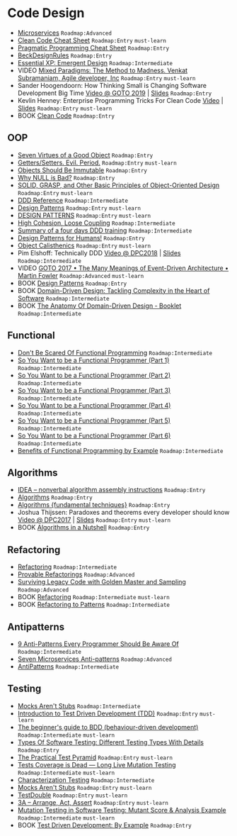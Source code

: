 # Code Design

- [Microservices](https://martinfowler.com/articles/microservices.html) `Roadmap:Advanced`
- [Clean Code Cheat Sheet](https://www.bbv.ch/images/bbv/pdf/downloads/V2_Clean_Code_V3.pdf) `Roadmap:Entry` `must-learn`
- [Pragmatic Programming Cheat Sheet](https://cheatography.com/marconlsantos/cheat-sheets/pragmatic-programming/) `Roadmap:Entry`
- [BeckDesignRules](https://martinfowler.com/bliki/BeckDesignRules.html) `Roadmap:Entry`
- [Essential XP: Emergent Design](https://ronjeffries.com/xprog/classics/expemergentdesign/) `Roadmap:Intermediate`
- VIDEO [Mixed Paradigms: The Method to Madness. Venkat Subramaniam, Agile developer, Inc](https://www.youtube.com/watch?v=QYBRifsWHD0) `Roadmap:Entry` `must-learn`
- Sander Hoogendoorn: How Thinking Small is Changing Software Development Big Time [Video @ GOTO 2019](https://www.youtube.com/watch?v=YCQMiFF9QXM) | [Slides](https://www.slideshare.net/aahoogendoorn/its-a-small-world-after-all-how-thinking-small-changes-software-big-time) `Roadmap:Entry`
- Kevlin Henney: Enterprise Programming Tricks For Clean Code [Video](https://www.youtube.com/watch?v=dC9vdQkU-xI) | [Slides](https://www.slideshare.net/Kevlin/clean-coders-hate-what-happens-to-your-code-when-you-use-these-enterprise-programming-tricks-77305014) `Roadmap:Entry` `must-learn`
- BOOK [Clean Code](https://www.amazon.com/Clean-Code-Handbook-Software-Craftsmanship/dp/0132350882) `Roadmap:Entry`

## OOP

- [Seven Virtues of a Good Object](https://www.yegor256.com/2014/11/20/seven-virtues-of-good-object.html) `Roadmap:Entry`
- [Getters/Setters. Evil. Period.](https://www.yegor256.com/2014/09/16/getters-and-setters-are-evil.html) `Roadmap:Entry` `must-learn`
- [Objects Should Be Immutable](https://www.yegor256.com/2014/06/09/objects-should-be-immutable.html) `Roadmap:Entry`
- [Why NULL is Bad?](https://www.yegor256.com/2014/05/13/why-null-is-bad.html) `Roadmap:Entry`
- [SOLID, GRASP, and Other Basic Principles of Object-Oriented Design](https://dzone.com/articles/solid-grasp-and-other-basic-principles-of-object-o) `Roadmap:Entry` `must-learn`
- [DDD Reference](https://domainlanguage.com/product/domain-driven-design-reference/) `Roadmap:Intermediate`
- [Design Patterns](https://sourcemaking.com/design_patterns) `Roadmap:Entry` `must-learn`
- [DESIGN PATTERNS](https://refactoring.guru/design-patterns) `Roadmap:Entry` `must-learn`
- [High Cohesion, Loose Coupling](https://thebojan.ninja/2015/04/08/high-cohesion-loose-coupling/) `Roadmap:Intermediate`
- [Summary of a four days DDD training](https://medium.com/@t.ferro184/summary-of-a-four-days-ddd-training-74103a6d99a1) `Roadmap:Intermediate`
- [Design Patterns for Humans!](https://github.com/kamranahmedse/design-patterns-for-humans) `Roadmap:Entry`
- [Object Calisthenics](https://williamdurand.fr/2013/06/03/object-calisthenics/) `Roadmap:Entry` `must-learn`
- Pim Elshoff: Technically DDD [Video @ DPC2018](https://www.youtube.com/watch?v=JpcNeeetijo) | [Slides](https://speakerdeck.com/pelshoff/technically-ddd-v3) `Roadmap:Intermediate`
- VIDEO [GOTO 2017 • The Many Meanings of Event-Driven Architecture • Martin Fowler](https://www.youtube.com/watch?v=STKCRSUsyP0) `Roadmap:Advanced` `must-learn`
- BOOK [Design Patterns](https://www.amazon.com/Design-Patterns-Elements-Reusable-Object-Oriented/dp/0201633612) `Roadmap:Entry`
- BOOK [Domain-Driven Design: Tackling Complexity in the Heart of Software](https://www.amazon.com/Domain-Driven-Design-Tackling-Complexity-Software/dp/0321125215) `Roadmap:Intermediate`
- BOOK [The Anatomy Of Domain-Driven Design - Booklet](https://leanpub.com/theanatomyofdomain-drivendesign) `Roadmap:Intermediate`

## Functional

- [Don't Be Scared Of Functional Programming](https://www.smashingmagazine.com/2014/07/dont-be-scared-of-functional-programming/) `Roadmap:Intermediate`
- [So You Want to be a Functional Programmer (Part 1)](https://medium.com/@cscalfani/so-you-want-to-be-a-functional-programmer-part-1-1f15e387e536) `Roadmap:Intermediate`
- [So You Want to be a Functional Programmer (Part 2)](https://medium.com/@cscalfani/so-you-want-to-be-a-functional-programmer-part-2-7005682cec4a) `Roadmap:Intermediate`
- [So You Want to be a Functional Programmer (Part 3)](https://medium.com/@cscalfani/so-you-want-to-be-a-functional-programmer-part-3-1b0fd14eb1a7) `Roadmap:Intermediate`
- [So You Want to be a Functional Programmer (Part 4)](https://medium.com/@cscalfani/so-you-want-to-be-a-functional-programmer-part-4-18fbe3ea9e49) `Roadmap:Intermediate`
- [So You Want to be a Functional Programmer (Part 5)](https://medium.com/@cscalfani/so-you-want-to-be-a-functional-programmer-part-5-c70adc9cf56a) `Roadmap:Intermediate`
- [So You Want to be a Functional Programmer (Part 6)](https://medium.com/@cscalfani/so-you-want-to-be-a-functional-programmer-part-6-db502830403) `Roadmap:Intermediate`
- [Benefits of Functional Programming by Example](https://medium.com/@nickmccurdy/benefits-of-functional-programming-by-example-76f1135b0b18) `Roadmap:Intermediate`

## Algorithms

- [IDEA – nonverbal algorithm assembly instructions](https://idea-instructions.com/) `Roadmap:Entry`
- [Algorithms](https://www.geeksforgeeks.org/fundamentals-of-algorithms/) `Roadmap:Entry`
- [Algorithms {fundamental techniques}](https://en.wikibooks.org/wiki/Algorithms) `Roadmap:Entry`
- Joshua Thijssen: Paradoxes and theorems every developer should know [Video @ DPC2017](https://www.youtube.com/watch?v=JBUIIQnVfBQ) | [Slides](https://speakerdeck.com/jaytaph/paradoxes-and-theorems-every-developer-should-know-3) `Roadmap:Entry` `must-learn`
- BOOK [Algorithms in a Nutshell](https://www.amazon.com/Algorithms-Nutshell-Desktop-Quick-Reference/dp/1491948922) `Roadmap:Entry`

## Refactoring

- [Refactoring](https://sourcemaking.com/refactoring) `Roadmap:Intermediate`
- [Provable Refactorings](https://github.com/digdeeproots/provable-refactorings) `Roadmap:Advanced`
- [Surviving Legacy Code with Golden Master and Sampling](https://blog.thecodewhisperer.com/permalink/surviving-legacy-code-with-golden-master-and-sampling) `Roadmap:Advanced`
- BOOK [Refactoring](https://www.amazon.com/Refactoring-Improving-Design-Existing-Code/dp/0134757599) `Roadmap:Intermediate` `must-learn`
- BOOK [Refactoring to Patterns](https://www.amazon.com/Refactoring-Patterns-Joshua-Kerievsky/dp/0321213351) `Roadmap:Intermediate`

## Antipatterns

- [9 Anti-Patterns Every Programmer Should Be Aware Of](https://sahandsaba.com/nine-anti-patterns-every-programmer-should-be-aware-of-with-examples.html) `Roadmap:Intermediate`
- [Seven Microservices Anti-patterns](https://www.infoq.com/articles/seven-uservices-antipatterns/) `Roadmap:Advanced`
- [AntiPatterns](https://sourcemaking.com/antipatterns) `Roadmap:Intermediate`

## Testing

- [Mocks Aren't Stubs](https://martinfowler.com/articles/mocksArentStubs.html) `Roadmap:Intermediate`
- [Introduction to Test Driven Development (TDD)](http://agiledata.org/essays/tdd.html) `Roadmap:Entry` `must-learn`
- [The beginner's guide to BDD (behaviour-driven development)](https://inviqa.com/blog/bdd-guide) `Roadmap:Intermediate` `must-learn`
- [Types Of Software Testing: Different Testing Types With Details](https://www.softwaretestinghelp.com/types-of-software-testing/) `Roadmap:Entry`
- [The Practical Test Pyramid](https://martinfowler.com/articles/practical-test-pyramid.html) `Roadmap:Entry` `must-learn`
- [Tests Coverage is Dead — Long Live Mutation Testing](https://medium.com/appsflyer/tests-coverage-is-dead-long-live-mutation-testing-7fd61020330e) `Roadmap:Intermediate` `must-learn`
- [Characterization Testing](https://michaelfeathers.silvrback.com/characterization-testing) `Roadmap:Intermediate`
- [Mocks Aren't Stubs](https://martinfowler.com/articles/mocksArentStubs.html) `Roadmap:Entry` `must-learn`
- [TestDouble](https://martinfowler.com/bliki/TestDouble.html) `Roadmap:Entry` `must-learn`
- [3A – Arrange, Act, Assert](https://xp123.com/articles/3a-arrange-act-assert/) `Roadmap:Entry` `must-learn`
- [Mutation Testing in Software Testing: Mutant Score & Analysis Example](https://www.guru99.com/mutation-testing.html) `Roadmap:Intermediate` `must-learn`
- BOOK [Test Driven Development: By Example](https://www.amazon.com/Test-Driven-Development-By-Example/dp/0321146530) `Roadmap:Entry`
